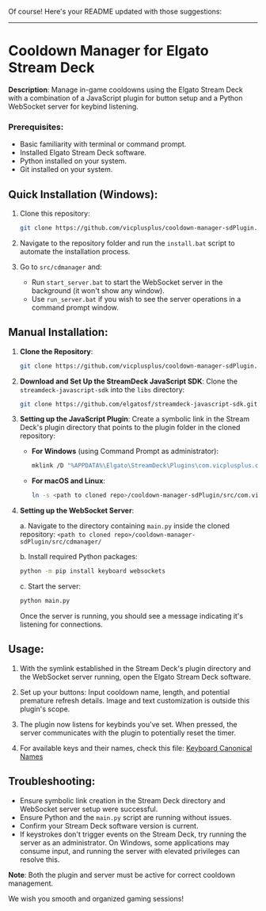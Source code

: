 Of course! Here's your README updated with those suggestions:

---

# Cooldown Manager for Elgato Stream Deck

**Description**: Manage in-game cooldowns using the Elgato Stream Deck with a combination of a JavaScript plugin for button setup and a Python WebSocket server for keybind listening.

### Prerequisites:

- Basic familiarity with terminal or command prompt.
- Installed Elgato Stream Deck software.
- Python installed on your system.
- Git installed on your system.

## Quick Installation (Windows):

1. Clone this repository:
   ```bash
   git clone https://github.com/vicplusplus/cooldown-manager-sdPlugin.git
   ```

2. Navigate to the repository folder and run the `install.bat` script to automate the installation process.

3. Go to `src/cdmanager` and:
   - Run `start_server.bat` to start the WebSocket server in the background (it won't show any window).
   - Use `run_server.bat` if you wish to see the server operations in a command prompt window.

## Manual Installation:

1. **Clone the Repository**:
   ```bash
   git clone https://github.com/vicplusplus/cooldown-manager-sdPlugin.git
   ```

2. **Download and Set Up the StreamDeck JavaScript SDK**:
   Clone the `streamdeck-javascript-sdk` into the `libs` directory:
   ```bash
   git clone https://github.com/elgatosf/streamdeck-javascript-sdk.git cooldown-manager-sdPlugin\src\com.vicplusplus.cooldown.sdPlugin\libs
   ```

3. **Setting up the JavaScript Plugin**:
   Create a symbolic link in the Stream Deck's plugin directory that points to the plugin folder in the cloned repository:

   - **For Windows** (using Command Prompt as administrator):
     ```bash
     mklink /D "%APPDATA%\Elgato\StreamDeck\Plugins\com.vicplusplus.cooldown.sdPlugin" "<path to cloned repo>\cooldown-manager-sdPlugin\src\com.vicplusplus.cooldown.sdPlugin"
     ```

   - **For macOS and Linux**:
     ```bash
     ln -s <path to cloned repo>/cooldown-manager-sdPlugin/src/com.vicplusplus.cooldown.sdPlugin ~/Library/Application\ Support/com.elgato.StreamDeck/Plugins/com.vicplusplus.cooldown.sdPlugin.sdPlugin
     ```

4. **Setting up the WebSocket Server**:

   a. Navigate to the directory containing `main.py` inside the cloned repository: `<path to cloned repo>/cooldown-manager-sdPlugin/src/cdmanager/`

   b. Install required Python packages:
   ```bash
   python -m pip install keyboard websockets
   ```

   c. Start the server:
   ```bash
   python main.py
   ```
   Once the server is running, you should see a message indicating it's listening for connections.

## Usage:

1. With the symlink established in the Stream Deck's plugin directory and the WebSocket server running, open the Elgato Stream Deck software.

2. Set up your buttons: Input cooldown name, length, and potential premature refresh details. Image and text customization is outside this plugin's scope.

3. The plugin now listens for keybinds you've set. When pressed, the server communicates with the plugin to potentially reset the timer.

4. For available keys and their names, check this file: [Keyboard Canonical Names](https://github.com/boppreh/keyboard/blob/master/keyboard/_canonical_names.py)

## Troubleshooting:

- Ensure symbolic link creation in the Stream Deck directory and WebSocket server setup were successful.
- Ensure Python and the `main.py` script are running without issues.
- Confirm your Stream Deck software version is current.
- If keystrokes don't trigger events on the Stream Deck, try running the server as an administrator. On Windows, some applications may consume input, and running the server with elevated privileges can resolve this.

**Note**: Both the plugin and server must be active for correct cooldown management.

We wish you smooth and organized gaming sessions!